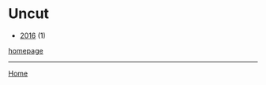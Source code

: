 # Uncut

  * [2016](./uncut-2016.md) (1)

[homepage](https://www.uncut.co.uk/)

----

[Home](../index.md)
